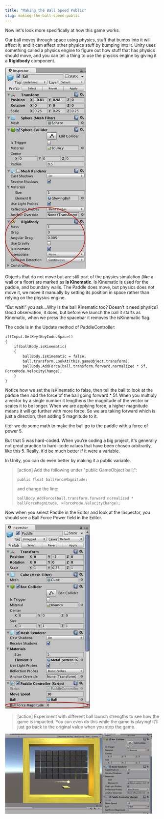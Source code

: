 ```yaml
---
title: "Making the Ball Speed Public"
slug: making-the-ball-speed-public
---
```


Now let's look more specifically at how this game works.

Our ball moves through space using physics, stuff that bumps into it will affect it, and it can affect other physics stuff by bumping into it. Unity uses something called a physics engine to figure out how stuff that has physics should move, and you can tell a thing to use the physics engine by giving it a **Rigidbody** component.

![The ball has a Rigidbody component because it uses physics](assets/rigidbody.png)

Objects that do not move but are still part of the physics simulation (like a wall or a floor) are marked as **Is Kinematic**. Is Kinematic is used for the paddle, and boundary walls. The Paddle does move, but physics does not move it, we move it manually by setting its position in space rather than relying on the physics engine.

“But wait!” you ask…Why is the ball Kinematic too? Doesn’t it need
physics? Good observation, it does, but before we launch the ball it
starts as Kinematic, when we press the spacebar it removes the
isKinematic flag.

The code is in the Update method of PaddleController:

```
if(Input.GetKey(KeyCode.Space))
{
	if(ballBody.isKinematic)
	{
		ballBody.isKinematic = false;
		ball.transform.LookAt(this.gameObject.transform);
		ballBody.AddForce(ball.transform.forward.normalized * 5f, ForceMode.VelocityChange);
	}
}
```

Notice how we set the isKinematic to false, then tell the ball to look at the paddle then add the force of the ball going forward \* 5f. When you multiply a vector by a single number it lengthens the magnitude of the vector or scales it to be longer. When we are applying force, a higher magnitude means it will go further with more force. So we are taking forward which is just a direction, then adding 5 magnitude to it.

tl;dr we do some math to make the ball go to the paddle with a force of power 5.

But that 5 was hard-coded.  When you're coding a big project, it's generally not great practice to hard-code values that have been chosen arbitrarily, like this 5. Really, it'd be much better if it were a variable.

In Unity, you can do even better by making it a public variable.

>[action]
>Add the following under "public GameObject ball;":
>
>```
>public float ballForceMagnitude;
>```
>
>and change the line:
>
>```
>ballBody.AddForce(ball.transform.forward.normalized * ballForceMagnitude, >ForceMode.VelocityChange);
>```

Now when you select Paddle in the Editor and look at the Inspector, you should see a Ball Force Power field in the Editor.

![A public variable displaying in the Unity Editor](assets/public_var.png)

>[action]
>Experiment with different ball launch strengths to see how the game is impacted. You can even do this while the game is playing! It'll just go back to the original value when you stop the game.

![Experiment with the ball speed](assets/public_var_speed.gif)
